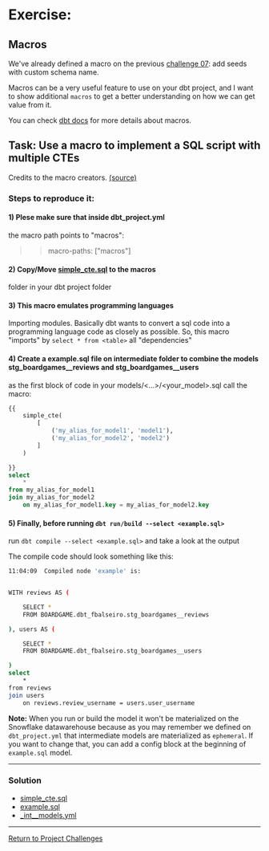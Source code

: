# Exercise:

## Macros

We've already defined a macro on the previous [challenge 07](../07_add_seeds/07_add_seeds_custom_schema.md): add seeds with custom schema name.

Macros can be a very useful feature to use on your dbt project, and I want to show additional `macros` to get a better understanding on how we can get value from it.  


You can check [dbt docs](https://docs.getdbt.com/docs/build/jinja-macros#macros) for more details about macros.

## Task: Use a macro to implement a SQL script with multiple CTEs

Credits to the macro creators. [(source)](https://gitlab.com/gitlab-data/analytics/-/blob/master/transform/snowflake-dbt/macros/utils/simple_cte.sql)

### Steps to reproduce it:

#### 1) Plese make sure that inside dbt_project.yml
the macro path points to "macros":
>> macro-paths: ["macros"]

#### 2) Copy/Move [simple_cte.sql](simple_cte.sql) to the macros 
folder in your dbt project folder 

#### 3) This macro emulates programming languages
Importing modules. Basically dbt wants to convert a sql code into a programming language code as closely as possible. So, this macro "imports" by `select * from <table>` all "dependencies"

#### 4) Create a example.sql file on intermediate folder to combine the models stg_boardgames__reviews and stg_boardgames__users
as the first block of code in your models/<...>/<your_model>.sql
call the macro:

```sql
{{ 
    simple_cte(
        [
            ('my_alias_for_model1', 'model1'),
            ('my_alias_for_model2', 'model2')
        ]
    )

}} 
select 
    *
from my_alias_for_model1
join my_alias_for_model2
    on my_alias_for_model1.key = my_alias_for_model2.key
```

#### 5) Finally, before running `dbt run/build --select <example.sql>`
run `dbt compile --select <example.sql>` and take a look at the output

The compile code should look something like this:

```bash
11:04:09  Compiled node 'example' is:


WITH reviews AS (

    SELECT * 
    FROM BOARDGAME.dbt_fbalseiro.stg_boardgames__reviews

), users AS (

    SELECT * 
    FROM BOARDGAME.dbt_fbalseiro.stg_boardgames__users

) 
select 
    *
from reviews
join users
    on reviews.review_username = users.user_username
```

**Note:** When you run or build the model it won't be materialized on the Snowflake datawarehouse because as you may remember we defined on `dbt_project.yml` that intermediate models are materialized as `ephemeral`.
If you want to change that, you can add a config block at the beginning of `example.sql` model.

---

### Solution

- [simple_cte.sql](simple_cte.sql)
- [example.sql](example.sql)
- [_int__models.yml](_int__models.yml)

---

[Return to Project Challenges](../../../README.md#9-project-challenges)